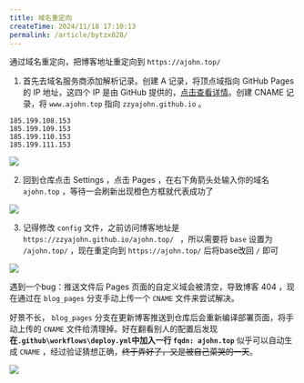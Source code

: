 ```yaml
---
title: 域名重定向
createTime: 2024/11/18 17:10:13
permalink: /article/bytzx028/
---
```


通过域名重定向，把博客地址重定向到 `https://ajohn.top/`

1. 首先去域名服务商添加解析记录。创建 A 记录，将顶点域指向 GitHub Pages 的 IP 地址，这四个 IP 是由 GitHub 提供的，[点击查看详情](https://docs.github.com/zh/pages/configuring-a-custom-domain-for-your-github-pages-site/managing-a-custom-domain-for-your-github-pages-site)。创建 CNAME 记录，将 `www.ajohn.top` 指向 `zzyajohn.github.io` 。

```
185.199.108.153
185.199.109.153
185.199.110.153
185.199.111.153
```

![](https://cdn.jsdelivr.net/gh/zzyAJohn/Image/2024-11-18/202411181828371.png)

2. 回到仓库点击 Settings ，点击 Pages ，在右下角箭头处输入你的域名 `ajohn.top` ，等待一会刷新出现橙色方框就代表成功了

![](https://cdn.jsdelivr.net/gh/zzyAJohn/Image/2024-11-18/202411181828445.png)

3. 记得修改 `config` 文件，之前访问博客地址是 `https://zzyajohn.github.io/ajohn.top/ ` ，所以需要将 `base` 设置为 `/ajohn.top/` ，现在重定向到 `https://ajohn.top/` 后将base改回 `/` 即可


![](https://cdn.jsdelivr.net/gh/zzyAJohn/Image/2024-11-18/202411181723160.png)

遇到一个bug：推送文件后 Pages 页面的自定义域会被清空，导致博客 404 ，现在通过在 `blog_pages` 分支手动上传一个 `CNAME` 文件来尝试解决。

好景不长， `blog_pages` 分支在更新博客推送到仓库后会重新编译部署页面，将手动上传的 `CNAME` 文件给清理掉。好在翻看别人的配置后发现**在`.github\workflows\deploy.yml`中加入一行 `fqdn: ajohn.top`** 似乎可以自动生成 `CNAME` ，经过验证猜想正确，~~终于弄好了，又是被自己菜哭的一天~~。

![](https://cdn.jsdelivr.net/gh/zzyAJohn/Image/2024-11-18/202411181859527.png)